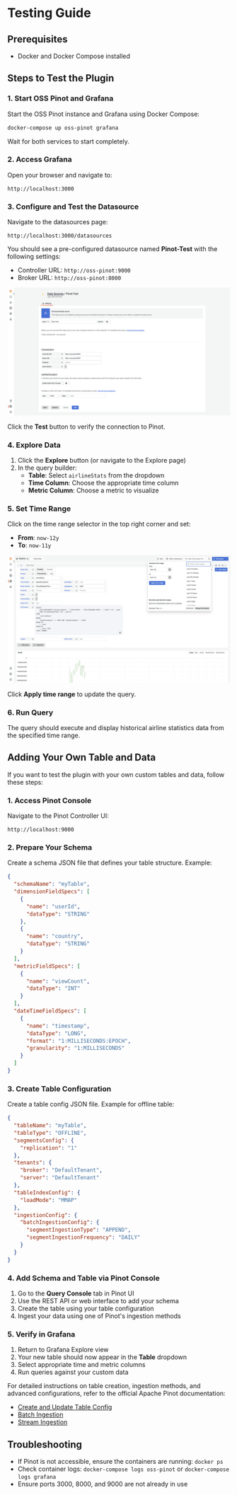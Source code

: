 # Testing Guide

## Prerequisites
- Docker and Docker Compose installed

## Steps to Test the Plugin

### 1. Start OSS Pinot and Grafana

Start the OSS Pinot instance and Grafana using Docker Compose:

```bash
docker-compose up oss-pinot grafana
```

Wait for both services to start completely.

### 2. Access Grafana

Open your browser and navigate to:
```
http://localhost:3000
```

### 3. Configure and Test the Datasource

Navigate to the datasources page:
```
http://localhost:3000/datasources
```

You should see a pre-configured datasource named **Pinot-Test** with the following settings:
- Controller URL: `http://oss-pinot:9000`
- Broker URL: `http://oss-pinot:8000`


![Datasource Configuration](src/img/screenshots/startree-pinot-sample-datasource-config.png)

Click the **Test** button to verify the connection to Pinot.

### 4. Explore Data

1. Click the **Explore** button (or navigate to the Explore page)
2. In the query builder:
   - **Table**: Select `airlineStats` from the dropdown
   - **Time Column**: Choose the appropriate time column
   - **Metric Column**: Choose a metric to visualize

### 5. Set Time Range

Click on the time range selector in the top right corner and set:
- **From**: `now-12y`
- **To**: `now-11y`

![Example Time Series Visualization](src/img/screenshots/startree-pinot-sample-datasource-explore-example.png)

Click **Apply time range** to update the query.

### 6. Run Query

The query should execute and display historical airline statistics data from the specified time range.

## Adding Your Own Table and Data

If you want to test the plugin with your own custom tables and data, follow these steps:

### 1. Access Pinot Console

Navigate to the Pinot Controller UI:
```
http://localhost:9000
```

### 2. Prepare Your Schema

Create a schema JSON file that defines your table structure. Example:

```json
{
  "schemaName": "myTable",
  "dimensionFieldSpecs": [
    {
      "name": "userId",
      "dataType": "STRING"
    },
    {
      "name": "country",
      "dataType": "STRING"
    }
  ],
  "metricFieldSpecs": [
    {
      "name": "viewCount",
      "dataType": "INT"
    }
  ],
  "dateTimeFieldSpecs": [
    {
      "name": "timestamp",
      "dataType": "LONG",
      "format": "1:MILLISECONDS:EPOCH",
      "granularity": "1:MILLISECONDS"
    }
  ]
}
```

### 3. Create Table Configuration

Create a table config JSON file. Example for offline table:

```json
{
  "tableName": "myTable",
  "tableType": "OFFLINE",
  "segmentsConfig": {
    "replication": "1"
  },
  "tenants": {
    "broker": "DefaultTenant",
    "server": "DefaultTenant"
  },
  "tableIndexConfig": {
    "loadMode": "MMAP"
  },
  "ingestionConfig": {
    "batchIngestionConfig": {
      "segmentIngestionType": "APPEND",
      "segmentIngestionFrequency": "DAILY"
    }
  }
}
```

### 4. Add Schema and Table via Pinot Console

1. Go to the **Query Console** tab in Pinot UI
2. Use the REST API or web interface to add your schema
3. Create the table using your table configuration
4. Ingest your data using one of Pinot's ingestion methods

### 5. Verify in Grafana

1. Return to Grafana Explore view
2. Your new table should now appear in the **Table** dropdown
3. Select appropriate time and metric columns
4. Run queries against your custom data

For detailed instructions on table creation, ingestion methods, and advanced configurations, refer to the official Apache Pinot documentation:
- [Create and Update Table Config](https://docs.pinot.apache.org/basics/getting-started/create-and-update-table-config)
- [Batch Ingestion](https://docs.pinot.apache.org/basics/data-import/batch-ingestion)
- [Stream Ingestion](https://docs.pinot.apache.org/basics/data-import/pinot-stream-ingestion)

## Troubleshooting

- If Pinot is not accessible, ensure the containers are running: `docker ps`
- Check container logs: `docker-compose logs oss-pinot` or `docker-compose logs grafana`
- Ensure ports 3000, 8000, and 9000 are not already in use